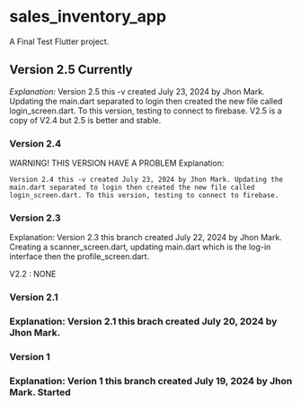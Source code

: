 # sales_inventory_app

A Final Test Flutter project.

<h2>Version 2.5 Currently</h2> 

<i>Explanation:</i> 
    Version 2.5 this -v created July 23, 2024 by Jhon Mark. Updating the main.dart separated to login then created the new file called login_screen.dart. To this version, testing to connect to firebase. V2.5 is a copy of V2.4 but 2.5 is better and stable. 



<h3>Version 2.4</h3> WARNING! THIS VERSION HAVE A PROBLEM 
Explanation: 

    Version 2.4 this -v created July 23, 2024 by Jhon Mark. Updating the main.dart separated to login then created the new file called login_screen.dart. To this version, testing to connect to firebase. 



<h3>Version 2.3</h3> 
Explanation:  
    Version 2.3 this branch created July 22, 2024 by Jhon Mark. Creating a scanner_screen.dart, updating main.dart which is the log-in interface then the profile_screen.dart. 


V2.2 : NONE


<h3>Version 2.1<h3>
Explanation: 
    Version 2.1 this brach created July 20, 2024 by Jhon Mark. 


<h3>Version 1<h3>
Explanation: 
    Verion 1 this branch created July 19, 2024 by Jhon Mark. Started 
